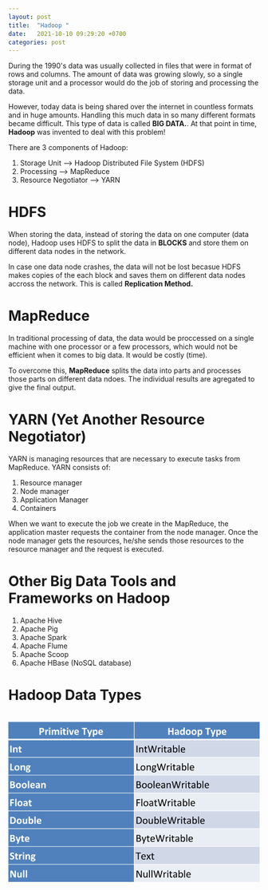 ```yaml
---
layout: post
title:  "Hadoop "
date:   2021-10-10 09:29:20 +0700
categories: post
---
```


During the 1990's data was usually collected in files that were in format of rows and columns. The amount of data was growing slowly, so a single storage unit and a processor would do the job of storing and processing the data.

However, today data is being shared over the internet in countless formats and in huge amounts. Handling this much data in so many different formats became difficult. This type of data is called **BIG DATA.**. At that point in time, **Hadoop** was invented to deal with this problem!

There are 3 components of Hadoop:

1. Storage Unit --> Hadoop Distributed File System (HDFS)
2. Processing --> MapReduce
3. Resource Negotiator --> YARN

# HDFS

When storing the data, instead of storing the data on one computer (data node), Hadoop uses HDFS to split the data in **BLOCKS** and store them on different data nodes in the network.

In case one data node crashes, the data will not be lost becasue HDFS makes copies of the each block and saves them on different data nodes accross the network. This is called **Replication Method.**

# MapReduce

In traditional processing of data, the data would be proccessed on a single machine with one processor or a few processors, which would not be efficient when it comes to big data. It would be costly (time).

To overcome this, **MapReduce** splits the data into parts and processes those parts on different data ndoes. The individual results are agregated to give the final output.


# YARN (Yet Another Resource Negotiator)

YARN is managing resources that are necessary to execute tasks from MapReduce. YARN consists of:

1. Resource manager
2. Node manager
3. Application Manager
4. Containers

When we want to execute the job we create in the MapReduce, the application master requests the container from the node manager. Once the node manager gets the resources, he/she sends those resources to the resource manager and the request is executed.


# Other Big Data Tools and Frameworks on Hadoop

1. Apache Hive
2. Apache Pig
3. Apache Spark
4. Apache Flume
5. Apache Scoop
6. Apache HBase (NoSQL database)


# Hadoop Data Types

&nbsp;&nbsp;&nbsp;&nbsp;&nbsp;&nbsp;&nbsp;&nbsp;&nbsp;&nbsp;&nbsp;&nbsp;&nbsp;&nbsp;&nbsp;&nbsp;&nbsp;&nbsp; 
&nbsp;&nbsp;&nbsp;&nbsp;&nbsp;&nbsp;&nbsp;&nbsp;&nbsp;&nbsp;&nbsp;&nbsp;&nbsp;&nbsp;&nbsp;&nbsp;&nbsp;&nbsp; 
![HADOOP](../../assets/posts_images/hadoop_0.png)






